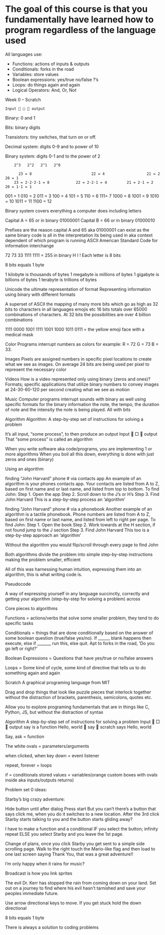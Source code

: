 # The goal of this course is that you fundamentally have learned how to program regardless of the language used

All languages use: 
 
* Functions: actions of inputs & outputs
* Conditionals: forks in the road
* Variables: store values
* Boolean expressions: yes/true no/false ?’s
* Loops: do things again and again
* Logical Operators: And, Or, Not  
 
Week 0 – Scratch

	Input  □  output

Binary: 0 and 1

Bits: binary digits 

Transistors: tiny switches, that turn on or off.  

Decimal system: digits 0-9 and to power of 10

Binary system: digits 0-1 and to the power of 2

        2^3   2^2   2^1   2^0

          23 = 8                           22 = 4                   21 = 2                   20 = 1
        23 = 2⋅2⋅2⋅1 = 8            22 = 2⋅2⋅1 = 4         21 = 2⋅1 = 2          20 = 1⋅1 = 1
 
001 = 1 
010 = 2
011 = 3
100 = 4
101 = 5
110 = 6
111= 7
1000 = 8
1001 = 9
1010 = 10
1011 = 11
1100 = 12 

Binary system covers everything a computer does including letters

Capital A = 65 or in binary 01000001
Capital B = 66 or in binary 01000010

Prefixes are the reason capital A and 65 aka 01000001 can exist as the same binary code is all in the interpretation its being used in aka context dependent of which program is running
ASCII American Standard Code for information interchange

72 73 33                                                                 1111 1111 = 255 in binary 
H   I    ! 
Each letter is 8 bits 

8 bits equals 1 byte

1 kilobyte is thousands of bytes
1 megabyte is millions of bytes
1 gigabyte is billions of bytes
1 terabyte is trillions of bytes

Unicode the ultimate representation of format
Representing information using binary with different formats

 A superset of ASCII the mapping of many more bits which go as high as 32 bits to characters in all languages emojis etc 16 bits totals over 65000 combinations of characters.
At 32 bits the possibilities are over 4 billion combinations 

1111 0000  1001 1111  1001 1000  1011 0111 = the yellow emoji face with a medical mask

Color
Programs interrupt numbers as colors for example: R = 72 G = 73 B = 33. 

Images
Pixels are assigned numbers in specific pixel locations to create what we see as images. On average 24 bits are being used per pixel to represent the necessary color

Videos
How is a video represented only using binary (zeros and ones)? Formats; specific applications that utilize binary numbers to convey images at 24-30-60-120 per second creating what we see as motion 

Music
Computer programs interrupt sounds with binary as well using specific formats for the binary information the note, the tempo, the duration of note and the intensity the note is being played. All with bits



Algorithm 
Algorithm: A step-by-step set of instructions for solving a problem

It’s all input, “some process”, to then produce an output
Input  □  output
That “some process” is called an algorithm

When you write software aka code/programs, you are implementing 1 or more algorithms
When you boil all this down, everything is done with just zeros and ones (binary)

Using an algorithm 

finding “John Harvard” phone # via contacts app
An example of an algorithm is your phones contacts app. Your contacts are listed from A to Z, based on first name and or last name, and listed from top to bottom. 
To find John: 
Step 1. Open the app
Step 2. Scroll down to the J’s or H’s
Step 3. Find John Harvard
This is a step-by-step process an ‘algorithm’


finding “John Harvard” phone # via a phonebook
Another example of an algorithm is a tactile phonebook. Phone numbers are listed from A to Z, based on first name or last name, and listed from left to right per page.
To find John:
Step 1. Open the book
Step 2. Work towards at the H section, if not found jump to the J section
Step 3. Find John Harvard 
This too is a step-by-step approach an ‘algorithm’

Without the algorithm you would flip/scroll through every page to find John

Both algorithms divide the problem into simple step-by-step instructions making the problem smaller, efficient

All of this was harnessing human intuition, expressing them into an algorithm, this is what writing code is.




Pseudocode

A way of expressing yourself in any language succinctly, correctly and getting your algorithm (step-by-step for solving a problem) across 

Core pieces to algorithms 

Functions = actions/verbs that solve some smaller problem, they tend to do specific tasks

Conditionals = things that are done conditionally based on the answer of some boolean question (true/false yes/no). If ______ blank happens then execute, else if _______ run this, else quit. Apt to forks in the road, ‘Do you go left or right?’

Boolean Expressions = Questions that have yes/true or no/false answers 

Loops = Some kind of cycle, some kind of directive that tells us to do something again and again


Scratch
A graphical programing language from MIT

Drag and drop things that look like puzzle pieces that interlock together without the distraction of brackets, parenthesis, semicolons, quotes etc.

Allow you to explore programing fundamentals that are in things like C, Python, JS, but without the distraction of syntax

Algorithm 
A step-by-step set of instructions for solving a problem
 Input  □  output
say is a function
Hello, world  say  scratch says Hello, world

Say, ask = function 

The white ovals = parameters/arguments

when clicked, when key down = event listener

repeat, forever = loops

if = conditionals 
stored values = variables(orange custom boxes with ovals inside aka inputs/outputs returns)


Problem set 0 ideas:

Starby’s big crazy adventure:

Hide button until after dialog 
Press start 
But you can’t 
there’s a button that says click me, when you do it switches to a new location. After the 3rd click Starby starts talking to you 
and the button starts gliding away? 


I have to make a function and a conditional 
IF you select the button; infinity repeat
ELSE you select Starby and you leave the 1st page.


Change of plans, once you click Starby you get sent to a simple side scrolling page. Walk to the right touch the Mario-like flag and then load to one last screen saying Thank You, that was a great adventure!!

I’m only happy when it rains for music?

Broadcast is how you link sprites 

The evil Dr. Kerr has stopped the rain from coming down on your land. Set out on a journey to find where his evil hasn't tarnished and save your peoples immediate future. 

Use arrow directional keys to move. If you get stuck hold the down directional



8 bits equals 1 byte

There is always a solution to coding problems

